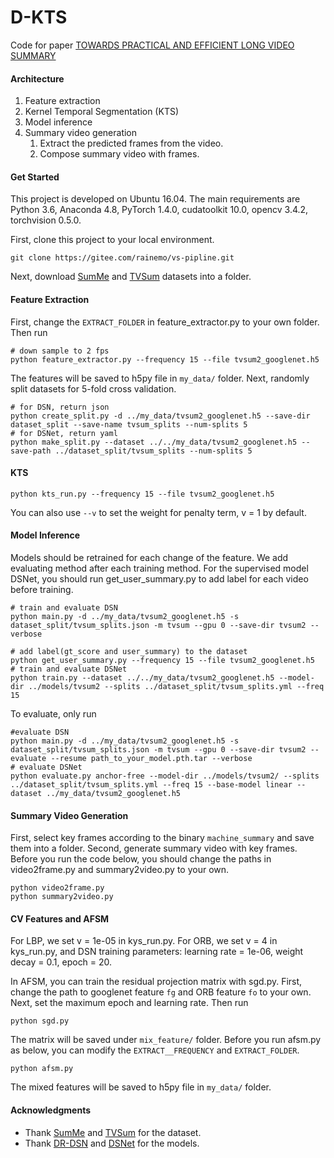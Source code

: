 # D-KTS
Code for paper [TOWARDS PRACTICAL AND EFFICIENT LONG VIDEO SUMMARY](https://ieeexplore.ieee.org/abstract/document/9746911)

#### Architecture

1. Feature extraction
2. Kernel Temporal Segmentation (KTS)
3. Model inference
4. Summary video generation
   1. Extract the predicted frames from the video.
   2. Compose summary video with frames.

#### Get Started

This project is developed on Ubuntu 16.04. 
The main requirements are Python 3.6, Anaconda 4.8, PyTorch 1.4.0, cudatoolkit 10.0, opencv 3.4.2, torchvision 0.5.0.

First, clone this project to your local environment.

```
git clone https://gitee.com/rainemo/vs-pipline.git
```

Next, download [SumMe](https://gyglim.github.io/me/vsum/index.html#benchmark) and [TVSum](https://github.com/yalesong/tvsum) datasets into a folder.

#### Feature Extraction

First, change the `EXTRACT_FOLDER` in feature_extractor.py to your own folder. Then run

```buildoutcfg
# down sample to 2 fps
python feature_extractor.py --frequency 15 --file tvsum2_googlenet.h5
```

The features will be saved to h5py file in `my_data/` folder.
Next, randomly split datasets for 5-fold cross validation.

```buildoutcfg
# for DSN, return json
python create_split.py -d ../my_data/tvsum2_googlenet.h5 --save-dir dataset_split --save-name tvsum_splits --num-splits 5
# for DSNet, return yaml
python make_split.py --dataset ../../my_data/tvsum2_googlenet.h5 --save-path ../dataset_split/tvsum_splits --num-splits 5
```

#### KTS

```buildoutcfg
python kts_run.py --frequency 15 --file tvsum2_googlenet.h5
```

You can also use `--v` to set the weight for penalty term, v = 1 by default.

#### Model Inference 

Models should be retrained for each change of the feature. We add evaluating method after each training method.
For the supervised model DSNet, you should run get_user_summary.py to add label for each video before training.

```buildoutcfg
# train and evaluate DSN
python main.py -d ../my_data/tvsum2_googlenet.h5 -s dataset_split/tvsum_splits.json -m tvsum --gpu 0 --save-dir tvsum2 --verbose

# add label(gt_score and user_summary) to the dataset
python get_user_summary.py --frequency 15 --file tvsum2_googlenet.h5
# train and evaluate DSNet
python train.py --dataset ../../my_data/tvsum2_googlenet.h5 --model-dir ../models/tvsum2 --splits ../dataset_split/tvsum_splits.yml --freq 15
```

To evaluate, only run

```buildoutcfg
#evaluate DSN
python main.py -d ../my_data/tvsum2_googlenet.h5 -s dataset_split/tvsum_splits.json -m tvsum --gpu 0 --save-dir tvsum2 --evaluate --resume path_to_your_model.pth.tar --verbose
# evaluate DSNet
python evaluate.py anchor-free --model-dir ../models/tvsum2/ --splits ../dataset_split/tvsum_splits.yml --freq 15 --base-model linear --dataset ../my_data/tvsum2_googlenet.h5
```

#### Summary Video Generation

First, select key frames according to the binary `machine_summary` and save them into a folder.
Second, generate summary video with key frames.
Before you run the code below, you should change the paths in video2frame.py and summary2video.py to your own.

```buildoutcfg
python video2frame.py
python summary2video.py
```

#### CV Features and AFSM

For LBP, we set v = 1e-05 in kys_run.py.
For ORB, we set v = 4 in kys_run.py, and DSN training parameters: 
learning rate = 1e-06, weight decay = 0.1, epoch = 20.

In AFSM, you can train the residual projection matrix with sgd.py. 
First, change the path to googlenet feature `fg` and ORB feature `fo` to your own.
Next, set the maximum epoch and learning rate. Then run

```buildoutcfg
python sgd.py
```

The matrix will be saved under `mix_feature/` folder. 
Before you run afsm.py as below, you can modify the `EXTRACT__FREQUENCY` and `EXTRACT_FOLDER`.

```buildoutcfg
python afsm.py
```

The mixed features will be saved to h5py file in `my_data/` folder.


#### Acknowledgments

- Thank [SumMe](https://gyglim.github.io/me/vsum/index.html#benchmark) and [TVSum](https://github.com/yalesong/tvsum) for the dataset.
- Thank [DR-DSN](https://github.com/KaiyangZhou/pytorch-vsumm-reinforce) and [DSNet](https://github.com/li-plus/DSNet) for the models.

